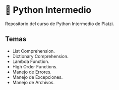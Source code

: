 # :snake: Python Intermedio

Repositorio del curso de Python Intermedio de Platzi.

## Temas

- List Comprehension.
- Dictionary Comprehension.
- Lambda Function.
- High Order Functions.
- Manejo de Errores.
- Manejo de Excepciones.
- Manejo de Archivos.
